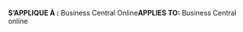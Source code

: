 <span data-ttu-id="46ad1-101">**S’APPLIQUE À :** Business Central Online</span><span class="sxs-lookup"><span data-stu-id="46ad1-101">**APPLIES TO:** Business Central online</span></span>